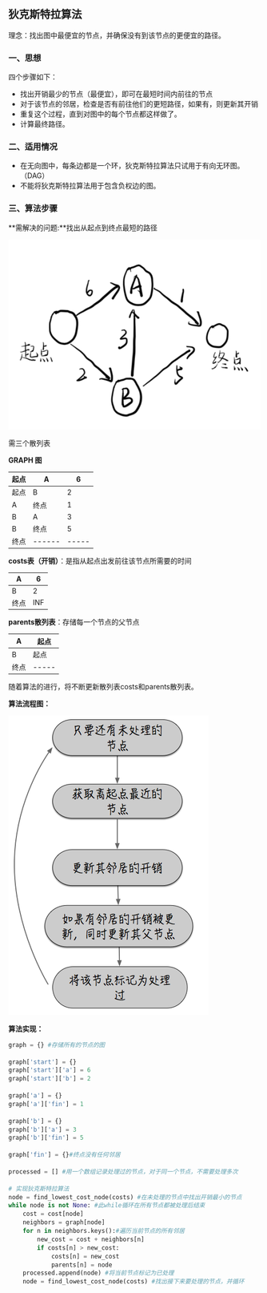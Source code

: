 ## 狄克斯特拉算法

理念：找出图中最便宜的节点，并确保没有到该节点的更便宜的路径。

 ### 一、思想

四个步骤如下：

- 找出开销最少的节点（最便宜），即可在最短时间内前往的节点
- 对于该节点的邻居，检查是否有前往他们的更短路径，如果有，则更新其开销
- 重复这个过程，直到对图中的每个节点都这样做了。
- 计算最终路径。

### 二、适用情况

- 在无向图中，每条边都是一个环，狄克斯特拉算法只试用于有向无环图。（DAG）
- 不能将狄克斯特拉算法用于包含负权边的图。

### 三、算法步骤

**需解决的问题:**找出从起点到终点最短的路径

![image-20181204172306013](assets/image-20181204172306013.png)

需三个散列表

**GRAPH 图**

| 起点 | A      | 6     |
| ---- | ------ | ----- |
| 起点 | B      | 2     |
| A    | 终点   | 1     |
| B    | A      | 3     |
| B    | 终点   | 5     |
| 终点 | ------ | ----- |

**costs表（开销）**：是指从起点出发前往该节点所需要的时间

| A    | 6    |
| ---- | ---- |
| B    | 2    |
| 终点 | INF  |

**parents散列表**：存储每一个节点的父节点

| A    | 起点  |
| ---- | ----- |
| B    | 起点  |
| 终点 | ----- |

随着算法的进行，将不断更新散列表costs和parents散列表。

**算法流程图：**

![image-20181204195737908](assets/image-20181204195737908-3924658.png)



**算法实现：**

~~~python
graph = {} #存储所有的节点的图

graph['start'] = {}
graph['start']['a'] = 6
graph['start']['b'] = 2

graph['a'] = {}
graph['a']['fin'] = 1

graph['b'] = {}
graph['b']['a'] = 3
graph['b']['fin'] = 5

graph['fin'] = {}#终点没有任何邻居

processed = [] #用一个数组记录处理过的节点，对于同一个节点，不需要处理多次

# 实现狄克斯特拉算法
node = find_lowest_cost_node(costs) #在未处理的节点中找出开销最小的节点
while node is not None: #此while循环在所有节点都被处理后结束
    cost = cost[node]
    neighbors = graph[node]
    for n in neighbors.keys():#遍历当前节点的所有邻居
        new_cost = cost + neighbors[n]
        if costs[n] > new_cost:
            costs[n] = new_cost
            parents[n] = node
    processed.append(node) #将当前节点标记为已处理
    node = find_lowest_cost_node(costs) #找出接下来要处理的节点，并循环
~~~



